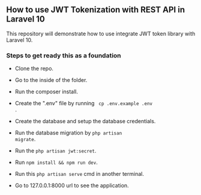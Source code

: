 
## How to use JWT Tokenization with REST API in Laravel 10

This repository will demonstrate how to use integrate JWT token library with Laravel 10.

### Steps to get ready this as a foundation
- Clone the repo.
- Go to the inside of the folder.
- Run the composer install.
- Create the ".env" file by running <code> cp .env.example .env </code>.
- Create the database and setup the database credentials.
- Run the database migration by <code>php artisan migrate</code>.
- Run the <code>php artisan jwt:secret</code>.
- Run <code>npm install && npm run dev</code>.
- Run this <code>php artisan serve</code> cmd in another terminal.

- Go to 127.0.0.1:8000 url to see the application.
